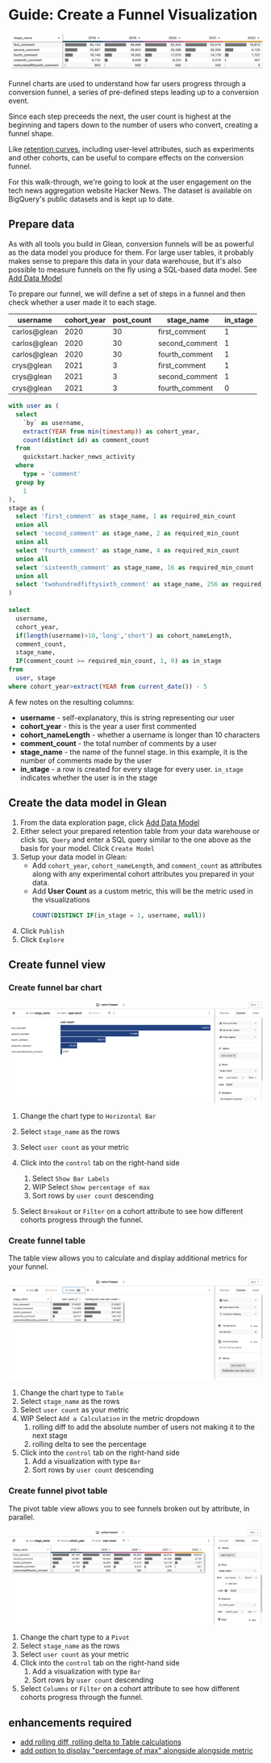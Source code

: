 # Guide: Create a Funnel Visualization

![conversion funnel with cohort breakout](hero.png)

Funnel charts are used to understand how far users progress through a conversion funnel, a series of pre-defined steps leading up to a conversion event.

Since each step preceeds the next, the user count is highest at the beginning and tapers down to the number of users who convert, creating a funnel shape.

Like [retention curves](../create-retention-curves/index.md), including user-level attributes, such as experiments and other cohorts, can be useful to compare effects on the conversion funnel.

For this walk-through, we're going to look at the user engagement on the tech news aggregation website Hacker News. The dataset is available on BigQuery's public datasets and is kept up to date.

## Prepare data

As with all tools you build in Glean, conversion funnels will be as powerful as the data model you produce for them. For large user tables, it probably makes sense to prepare this data in your data warehouse, but it's also possible to measure funnels on the fly using a SQL-based data model. See [Add Data Model](../../docs/data-modeling/add-data-model.md)

To prepare our funnel, we will define a set of steps in a funnel and then check whether a user made it to each stage.

| username     | cohort_year | post_count | stage_name     | in_stage |
| ------------ | ----------- | ---------- | -------------- | -------- |
| carlos@glean | 2020        | 30         | first_comment  | 1        |
| carlos@glean | 2020        | 30         | second_comment | 1        |
| carlos@glean | 2020        | 30         | fourth_comment | 1        |
| crys@glean   | 2021        | 3          | first_comment  | 1        |
| crys@glean   | 2021        | 3          | second_comment | 1        |
| crys@glean   | 2021        | 3          | fourth_comment | 0        |

```sql
with user as (
  select
    `by` as username,
    extract(YEAR from min(timestamp)) as cohort_year,
    count(distinct id) as comment_count
  from
    quickstart.hacker_news_activity
  where
    type = 'comment'
  group by
    1
),
stage as (
  select 'first_comment' as stage_name, 1 as required_min_count
  union all
  select 'second_comment' as stage_name, 2 as required_min_count
  union all
  select 'fourth_comment' as stage_name, 4 as required_min_count
  union all
  select 'sixteenth_comment' as stage_name, 16 as required_min_count
  union all
  select 'twohundredfiftysixth_comment' as stage_name, 256 as required_min_count
)

select
  username,
  cohort_year,
  if(length(username)>10,'long','short') as cohort_nameLength,
  comment_count,
  stage_name,
  IF(comment_count >= required_min_count, 1, 0) as in_stage
from
  user, stage
where cohort_year>extract(YEAR from current_date()) - 5
```

A few notes on the resulting columns:

- **username** - self-explanatory, this is string representing our user
- **cohort_year** - this is the year a user first commented
- **cohort_nameLength** - whether a username is longer than 10 characters
- **comment_count** - the total number of comments by a user
- **stage_name** - the name of the funnel stage. in this example, it is the number of comments made by the user
- **in_stage** - a row is created for every stage for every user. `in_stage` indicates whether the user is in the stage

## Create the data model in Glean

1. From the data exploration page, click [Add Data Model](Add-Data-Model)
2. Either select your prepared retention table from your data warehouse or click `SQL Query` and enter a SQL query similar to the one above as the basis for your model. Click `Create Model`
3. Setup your data model in Glean:
   - Add `cohort_year`, `cohort_nameLength`, and `comment_count` as attributes along with any experimental cohort attributes you prepared in your data.
   - Add **User Count** as a custom metric, this will be the metric used in the visualizations
     ```sql
     COUNT(DISTINCT IF(in_stage = 1, username, null))
     ```
4. Click `Publish`
5. Click `Explore`

## Create funnel view

### Create funnel bar chart

![conversion funnel horizontal bar chart](hbar.png)

1. Change the chart type to `Horizontal Bar`
2. Select `stage_name` as the rows
3. Select `user count` as your metric
4. Click into the `control` tab on the right-hand side

   1. Select `Show Bar Labels`
   2. WIP Select `Show percentage of max`
   3. Sort rows by `user count` descending

5. Select `Breakout` or `Filter` on a cohort attribute to see how different cohorts progress through the funnel.

### Create funnel table

The table view allows you to calculate and display additional metrics for your funnel.

![conversion funnel pivot table](table.png)

1. Change the chart type to `Table`
2. Select `stage_name` as the rows
3. Select `user count` as your metric
4. WIP Select `Add a Calculation` in the metric dropdown
   1. rolling diff to add the absolute number of users not making it to the next stage
   2. rolling delta to see the percentage
5. Click into the `control` tab on the right-hand side
   1. Add a visualization with type `Bar`
   2. Sort rows by `user count` descending

### Create funnel pivot table

The pivot table view allows you to see funnels broken out by attribute, in parallel.

![conversion funnel pivot table](pivot.png)

1. Change the chart type to a `Pivot`
2. Select `stage_name` as the rows
3. Select `user count` as your metric
4. Click into the `control` tab on the right-hand side
   1. Add a visualization with type `Bar`
   2. Sort rows by `user count` descending
5. Select `Columns` or `Filter` on a cohort attribute to see how different cohorts progress through the funnel.

## enhancements required

- [add rolling diff, rolling delta to Table calculations](https://github.com/gleannyc/glean/issues/3275)
- [add option to display "percentage of max" alongside alongside metric](https://github.com/gleannyc/glean/issues/3274)
